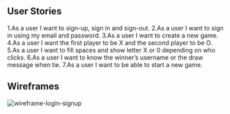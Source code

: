 ## User Stories
1.As a user I want to sign-up, sign in and sign-out.
2.As a user I want to sign in using my email and password.
3.As a user I want to create a new game.
4.As a user I want the first player to be X and the second player to be O.
5.As a user I want to fill spaces and show letter X or 0 depending on who clicks.
6.As a user I want to know the winner’s username or the draw message when tie.
7.As a user I want to be able to start a new game.

## Wireframes
![wireframe-login-signup](https://i.imgur.com/tlZDA3C.png)
